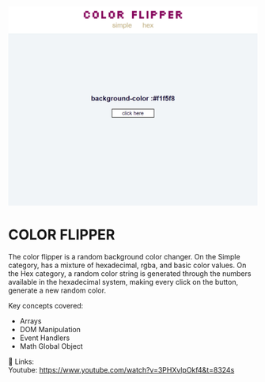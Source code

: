 ![preview](./.github/color-flipper.png)
# COLOR FLIPPER 

The color flipper is a random background color changer.
On the Simple category, has a mixture of hexadecimal, rgba, and basic color values.
On the Hex category, a random color string is generated through the numbers available in the hexadecimal system, making every click on the button, generate a new random color.

Key concepts covered:

- Arrays
- DOM Manipulation
- Event Handlers
- Math Global Object 

🔗 Links:<br>
Youtube: https://www.youtube.com/watch?v=3PHXvlpOkf4&t=8324s
